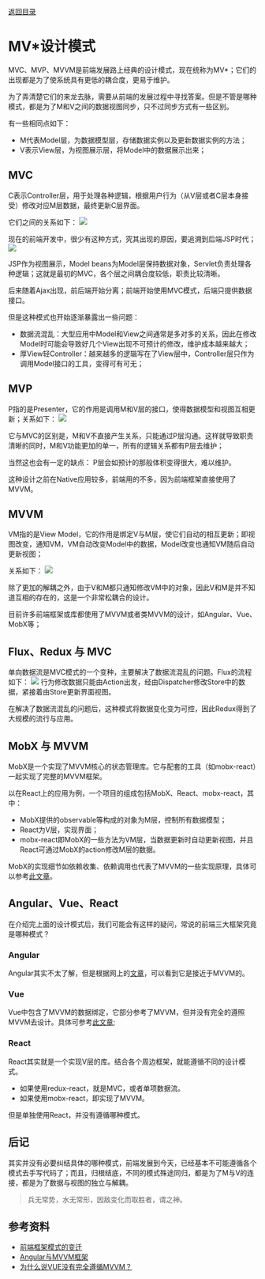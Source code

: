 [返回目录](../../README.md)

# MV*设计模式
MVC、MVP、MVVM是前端发展路上经典的设计模式，现在统称为MV*；它们的出现都是为了使系统具有更低的耦合度，更易于维护。

为了弄清楚它们的来龙去脉，需要从前端的发展过程中寻找答案。但是不管是哪种模式，都是为了M和V之间的数据视图同步，只不过同步方式有一些区别。

有一些相同点如下：
- M代表Model层，为数据模型层，存储数据实例以及更新数据实例的方法；
- V表示View层，为视图展示层，将Model中的数据展示出来；

## MVC
C表示Controller层，用于处理各种逻辑，根据用户行为（从V层或者C层本身接受）修改对应M层数据，最终更新C层界面。

它们之间的关系如下：
![](./mvc.png)

现在的前端开发中，很少有这种方式，究其出现的原因，要追溯到后端JSP时代；
![](./jsp.png)

JSP作为视图展示，Model beans为Model层保持数据对象，Servlet负责处理各种逻辑；这就是最初的MVC，各个层之间耦合度较低，职责比较清晰。

后来随着Ajax出现，前后端开始分离；前端开始使用MVC模式，后端只提供数据接口。

但是这种模式也开始逐渐暴露出一些问题：
- 数据流混乱：大型应用中Model和View之间通常是多对多的关系，因此在修改Model时可能会导致好几个View出现不可预计的修改，维护成本越来越大；
- 厚View轻Controller：越来越多的逻辑写在了View层中，Controller层只作为调用Model接口的工具，变得可有可无；

## MVP
P指的是Presenter，它的作用是调用M和V层的接口，使得数据模型和视图互相更新；关系如下：
![](./mvp.png)

它与MVC的区别是，M和V不直接产生关系，只能通过P层沟通。这样就导致职责清晰的同时，M和V功能更加的单一，所有的逻辑关系都有P层去维护；

当然这也会有一定的缺点：
P层会如预计的那般体积变得很大，难以维护。

这种设计之前在Native应用较多，前端用的不多，因为前端框架直接使用了MVVM。

## MVVM
VM指的是View Model，它的作用是绑定V与M层，使它们自动的相互更新；即视图改变，通知VM，VM自动改变Model中的数据，Model改变也通知VM随后自动更新视图；

关系如下：
![](./mvvm.png)

除了更加的解耦之外，由于V和M都只通知修改VM中的对象，因此V和M是并不知道互相的存在的，这是一个非常松耦合的设计。

目前许多前端框架或库都使用了MVVM或者类MVVM的设计，如Angular、Vue、MobX等；

## Flux、Redux 与 MVC
单向数据流是MVC模式的一个变种，主要解决了数据流混乱的问题。Flux的流程如下：
![](./flux.png)
行为修改数据只能由Action出发，经由Dispatcher修改Store中的数据，紧接着由Store更新界面视图。

在解决了数据流混乱的问题后，这种模式将数据变化变为可控，因此Redux得到了大规模的流行与应用。

## MobX 与 MVVM
MobX是一个实现了MVVM核心的状态管理库。它与配套的工具（如mobx-react）一起实现了完整的MVVM框架。

以在React上的应用为例，一个项目的组成包括MobX、React、mobx-react，其中：
- MobX提供的observable等构成的对象为M层，控制所有数据模型；
- React为V层，实现界面；
- mobx-react即MobX的一些方法为VM层，当数据更新时自动更新视图，并且React可通过MobX的action修改M层的数据。

MobX的实现细节如依赖收集、依赖调用也代表了MVVM的一些实现原理，具体可以参考[此文章](../../framework/mobx/mvvm-in-mobx.md)。

## Angular、Vue、React
在介绍完上面的设计模式后，我们可能会有这样的疑问，常说的前端三大框架究竟是哪种模式？

### Angular
Angular其实不太了解，但是根据网上的[文章](https://cloud.tencent.com/developer/article/1015788)，可以看到它是接近于MVVM的。

### Vue
Vue中包含了MVVM的数据绑定，它部分参考了MVVM，但并没有完全的遵照MVVM去设计。具体可参考[此文章](https://www.zhihu.com/question/327050991);

### React
React其实就是一个实现V层的库。结合各个周边框架，就能遵循不同的设计模式。
- 如果使用redux-react，就是MVC，或者单项数据流。
- 如果使用mobx-react，即实现了MVVM。

但是单独使用React，并没有遵循哪种模式。

## 后记
其实并没有必要纠结具体的哪种模式，前端发展到今天，已经基本不可能遵循各个模式去手写代码了；而且，归根结底，不同的模式殊途同归，都是为了M与V的连接，都是为了数据与视图的独立与解耦。

> 兵无常势，水无常形，因敌变化而取胜者，谓之神。

## 参考资料
- [前端框架模式的变迁](https://github.com/laizimo/zimo-article/issues/28)
- [Angular与MVVM框架](https://cloud.tencent.com/developer/article/1015788)
- [为什么说VUE没有完全遵循MVVM？](https://www.zhihu.com/question/327050991)